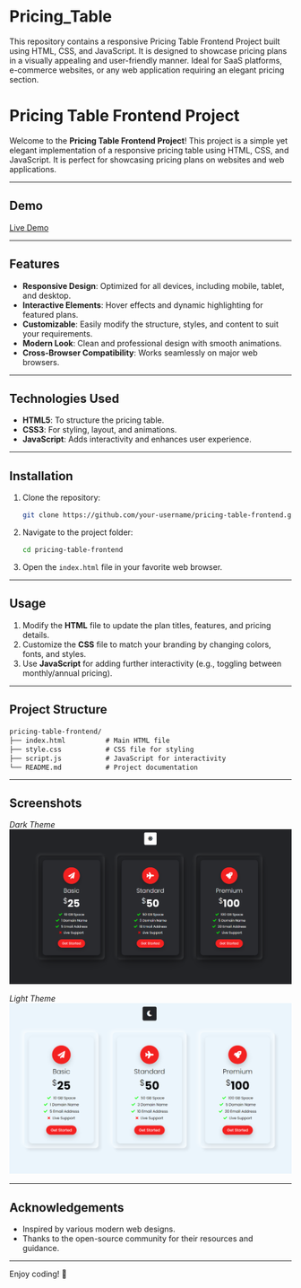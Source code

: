 # Pricing_Table
This repository contains a responsive Pricing Table Frontend Project built using HTML, CSS, and JavaScript. It is designed to showcase pricing plans in a visually appealing and user-friendly manner. Ideal for SaaS platforms, e-commerce websites, or any web application requiring an elegant pricing section.
# Pricing Table Frontend Project

Welcome to the **Pricing Table Frontend Project**! This project is a simple yet elegant implementation of a responsive pricing table using HTML, CSS, and JavaScript. It is perfect for showcasing pricing plans on websites and web applications.

---

## Demo

[Live Demo](https://pricing-table-zeta.vercel.app/)

---

## Features

- **Responsive Design**: Optimized for all devices, including mobile, tablet, and desktop.
- **Interactive Elements**: Hover effects and dynamic highlighting for featured plans.
- **Customizable**: Easily modify the structure, styles, and content to suit your requirements.
- **Modern Look**: Clean and professional design with smooth animations.
- **Cross-Browser Compatibility**: Works seamlessly on major web browsers.

---

## Technologies Used

- **HTML5**: To structure the pricing table.
- **CSS3**: For styling, layout, and animations.
- **JavaScript**: Adds interactivity and enhances user experience.

---

## Installation

1. Clone the repository:
   ```bash
   git clone https://github.com/your-username/pricing-table-frontend.git
   ```
2. Navigate to the project folder:
   ```bash
   cd pricing-table-frontend
   ```
3. Open the `index.html` file in your favorite web browser.

---

## Usage

1. Modify the **HTML** file to update the plan titles, features, and pricing details.
2. Customize the **CSS** file to match your branding by changing colors, fonts, and styles.
3. Use **JavaScript** for adding further interactivity (e.g., toggling between monthly/annual pricing).

---

## Project Structure

```
pricing-table-frontend/
├── index.html          # Main HTML file
├── style.css           # CSS file for styling
├── script.js           # JavaScript for interactivity
└── README.md           # Project documentation
```

---

## Screenshots

*Dark Theme*
![alt text](https://github.com/1-Void-0/Pricing_Table/blob/main/SS_Dark.png?raw=true)

*Light Theme*
![alt text](https://github.com/1-Void-0/Pricing_Table/blob/main/SS_Light.png?raw=true)

---

## Acknowledgements

- Inspired by various modern web designs.
- Thanks to the open-source community for their resources and guidance.

---

Enjoy coding! 🚀
